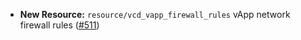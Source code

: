 * **New Resource:** `resource/vcd_vapp_firewall_rules` vApp network firewall rules ([#511](https://github.com/terraform-providers/terraform-provider-vcd/issues/511))
